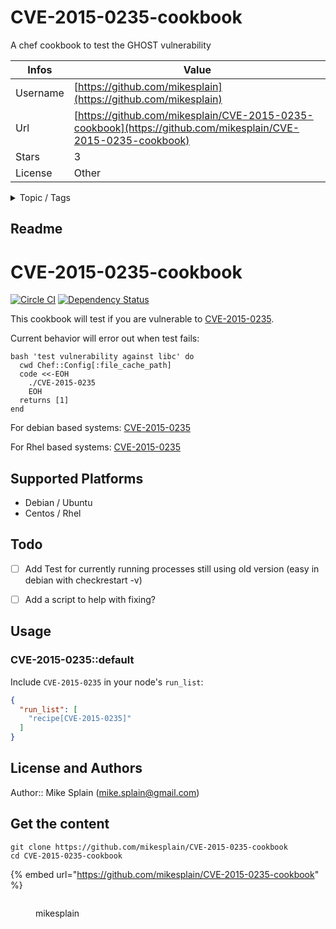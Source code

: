 # CVE-2015-0235-cookbook

A chef cookbook to test the GHOST vulnerability

| Infos    | Value                                                              |
| -------- | -------------------------------------------------------------------|
| Username | [https://github.com/mikesplain](https://github.com/mikesplain) |
| Url      | [https://github.com/mikesplain/CVE-2015-0235-cookbook](https://github.com/mikesplain/CVE-2015-0235-cookbook)                                               |
| Stars    | 3                                                          |
| License  | Other                                                        |

<details>

<summary>Topic / Tags</summary>



</details>

## Readme

# CVE-2015-0235-cookbook

[![Circle CI](https://circleci.com/gh/mikesplain/CVE-2015-0235-cookbook.svg?style=svg)](https://circleci.com/gh/mikesplain/CVE-2015-0235-cookbook)
[![Dependency Status](https://gemnasium.com/mikesplain/CVE-2015-0235-cookbook.svg)](https://gemnasium.com/mikesplain/CVE-2015-0235-cookbook)


This cookbook will test if you are vulnerable to [CVE-2015-0235](http://cve.mitre.org/cgi-bin/cvename.cgi?name=CVE-2015-0235).  

Current behavior will error out when test fails:
```
bash 'test vulnerability against libc' do
  cwd Chef::Config[:file_cache_path]
  code <<-EOH
    ./CVE-2015-0235
    EOH
  returns [1]
end
```


For debian based systems: [CVE-2015-0235](https://security-tracker.debian.org/tracker/CVE-2015-0235)

For Rhel based systems: [CVE-2015-0235](https://bugzilla.redhat.com/show_bug.cgi?id=CVE-2015-0235)


## Supported Platforms

- Debian / Ubuntu
- Centos / Rhel

## Todo
- [ ] Add Test for currently running processes still using old version (easy in debian with checkrestart -v)
- [ ] Add a script to help with fixing?


## Usage

### CVE-2015-0235::default

Include `CVE-2015-0235` in your node's `run_list`:

```json
{
  "run_list": [
    "recipe[CVE-2015-0235]"
  ]
}
```

## License and Authors

Author:: Mike Splain (<mike.splain@gmail.com>)



## Get the content

```
git clone https://github.com/mikesplain/CVE-2015-0235-cookbook
cd CVE-2015-0235-cookbook
```

{% embed url="https://github.com/mikesplain/CVE-2015-0235-cookbook" %}

<figure><img src="https://avatars.githubusercontent.com/u/881965?v=4" alt=""><figcaption><p>mikesplain</p></figcaption></figure>
